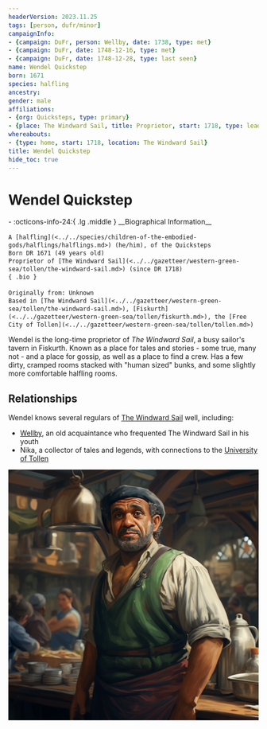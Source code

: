 ```yaml
---
headerVersion: 2023.11.25
tags: [person, dufr/minor]
campaignInfo:
- {campaign: DuFr, person: Wellby, date: 1738, type: met}
- {campaign: DuFr, date: 1748-12-16, type: met}
- {campaign: DuFr, date: 1748-12-28, type: last seen}
name: Wendel Quickstep
born: 1671
species: halfling
ancestry:
gender: male
affiliations:
- {org: Quicksteps, type: primary}
- {place: The Windward Sail, title: Proprietor, start: 1718, type: leader}
whereabouts:
- {type: home, start: 1718, location: The Windward Sail}
title: Wendel Quickstep
hide_toc: true
---
```

# Wendel Quickstep
<div class="grid cards ext-narrow-margin ext-one-column" markdown>
- :octicons-info-24:{ .lg .middle } __Biographical Information__

    A [halfling](<../../species/children-of-the-embodied-gods/halflings/halflings.md>) (he/him), of the Quicksteps  
    Born DR 1671 (49 years old)  
    Proprietor of [The Windward Sail](<../../gazetteer/western-green-sea/tollen/the-windward-sail.md>) (since DR 1718)  
    { .bio }

    Originally from: Unknown
    Based in [The Windward Sail](<../../gazetteer/western-green-sea/tollen/the-windward-sail.md>), [Fiskurth](<../../gazetteer/western-green-sea/tollen/fiskurth.md>), the [Free City of Tollen](<../../gazetteer/western-green-sea/tollen/tollen.md>)
</div>





Wendel is the long-time proprietor of *The Windward Sail*, a busy sailor's tavern in Fiskurth. Known as a place for tales and stories - some true, many not - and a place for gossip, as well as a place to find a crew. Has a few dirty, cramped rooms stacked with "human sized" bunks, and some slightly more comfortable halfling rooms. 
## Relationships
Wendel knows several regulars of [The Windward Sail](<../../gazetteer/western-green-sea/tollen/the-windward-sail.md>) well, including:
- [Wellby](<../pcs/dunmar-fellowship/wellby.md>), an old acquaintance who frequented The Windward Sail in his youth
- Nika, a collector of tales and legends, with connections to the [University of Tollen](<../../gazetteer/western-green-sea/tollen/university-of-tollen.md>)



![Wendel Quickstep](../../assets/wendel-quickstep.png)